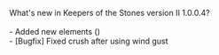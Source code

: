 What's new in Keepers of the Stones version II 1.0.0.4?<br />
<br />- Added new elements ()
<br />- [Bugfix] Fixed crush after using wind gust